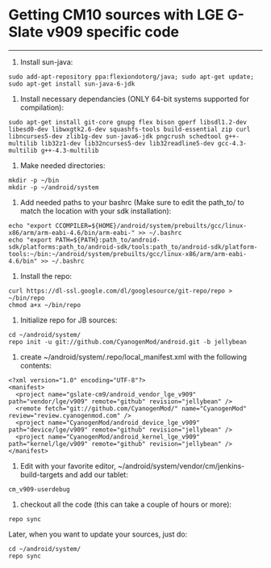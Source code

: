 
# Getting CM10 sources with LGE G-Slate v909 specific code #

---

  1. Install sun-java:
```
sudo add-apt-repository ppa:flexiondotorg/java; sudo apt-get update; sudo apt-get install sun-java-6-jdk
```
  1. Install necessary dependancies (ONLY 64-bit systems supported for compilation):
```
sudo apt-get install git-core gnupg flex bison gperf libsdl1.2-dev libesd0-dev libwxgtk2.6-dev squashfs-tools build-essential zip curl libncurses5-dev zlib1g-dev sun-java6-jdk pngcrush schedtool g++-multilib lib32z1-dev lib32ncurses5-dev lib32readline5-dev gcc-4.3-multilib g++-4.3-multilib
```
  1. Make needed directories:
```
mkdir -p ~/bin
mkdir -p ~/android/system
```
  1. Add needed paths to your bashrc (Make sure to edit the path\_to/ to match the location with your sdk installation):
```
echo "export CCOMPILER=${HOME}/android/system/prebuilts/gcc/linux-x86/arm/arm-eabi-4.6/bin/arm-eabi-" >> ~/.bashrc
echo "export PATH=${PATH}:path_to/android-sdk/platforms:path_to/android-sdk/tools:path_to/android-sdk/platform-tools:~/bin:~/android/system/prebuilts/gcc/linux-x86/arm/arm-eabi-4.6/bin" >> ~/.bashrc
```
  1. Install the repo:
```
curl https://dl-ssl.google.com/dl/googlesource/git-repo/repo > ~/bin/repo
chmod a+x ~/bin/repo
```
  1. Initialize repo for JB sources:
```
cd ~/android/system/
repo init -u git://github.com/CyanogenMod/android.git -b jellybean
```
  1. create ~/android/system/.repo/local\_manifest.xml with the following contents:
```
<?xml version="1.0" encoding="UTF-8"?>
<manifest>
  <project name="gslate-cm9/android_vendor_lge_v909" path="vendor/lge/v909" remote="github" revision="jellybean" />
  <remote fetch="git://github.com/CyanogenMod/" name="CyanogenMod" review="review.cyanogenmod.com" />
  <project name="CyanogenMod/android_device_lge_v909" path="device/lge/v909" remote="github" revision="jellybean" />
  <project name="CyanogenMod/android_kernel_lge_v909" path="kernel/lge/v909" remote="github" revision="jellybean" />
</manifest>
```
  1. Edit with your favorite editor, ~/android/system/vendor/cm/jenkins-build-targets and add our tablet:
```
cm_v909-userdebug
```
  1. checkout all the code (this can take a couple of hours or more):
```
repo sync
```

Later, when you want to update your sources, just do:
```
cd ~/android/system/
repo sync
```